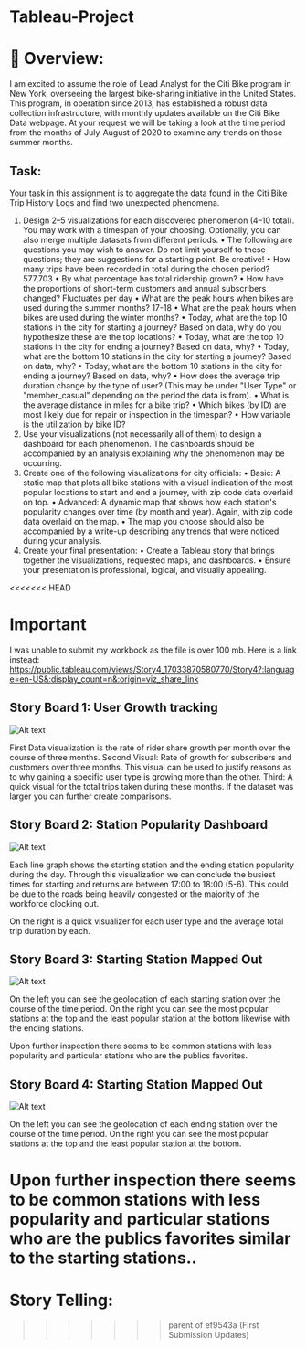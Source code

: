 # Tableau-Project
# 🚴 Overview:
I am excited to assume the role of Lead Analyst for the Citi Bike program in New York, overseeing the largest bike-sharing initiative in the United States. This program, in operation since 2013, has established a robust data collection infrastructure, with monthly updates available on the Citi Bike Data webpage. At your request we will be taking a look at the time period from the months of July-August of 2020 to examine any trends on those summer months. 

## Task:
Your task in this assignment is to aggregate the data found in the Citi Bike Trip History Logs and find two unexpected phenomena.
1. Design 2–5 visualizations for each discovered phenomenon (4–10 total). You may work with a timespan of your choosing. Optionally, you can also merge multiple datasets from different periods.
• The following are questions you may wish to answer. Do not limit yourself to these questions; they are suggestions for a starting point. Be creative!
• How many trips have been recorded in total during the chosen period? 577,703 
• By what percentage has total ridership grown?
• How have the proportions of short-term customers and annual subscribers changed? Fluctuates per day
• What are the peak hours when bikes are used during the summer months? 17-18
• What are the peak hours when bikes are used during the winter months?
• Today, what are the top 10 stations in the city for starting a journey? Based on data, why do you hypothesize these are the top locations?
• Today, what are the top 10 stations in the city for ending a journey? Based on data, why?
• Today, what are the bottom 10 stations in the city for starting a journey? Based on data, why?
• Today, what are the bottom 10 stations in the city for ending a journey? Based on data, why?
• How does the average trip duration change by the type of user? (This may be under "User Type" or "member_casual" depending on the period the data is from).
• What is the average distance in miles for a bike trip?
• Which bikes (by ID) are most likely due for repair or inspection in the timespan?
• How variable is the utilization by bike ID?
2. Use your visualizations (not necessarily all of them) to design a dashboard for each phenomenon. The dashboards should be accompanied by an analysis explaining why the phenomenon may be occurring.
3. Create one of the following visualizations for city officials:
• Basic: A static map that plots all bike stations with a visual indication of the most popular locations to start and end a journey, with zip code data overlaid on top.
• Advanced: A dynamic map that shows how each station's popularity changes over time (by month and year). Again, with zip code data overlaid on the map.
• The map you choose should also be accompanied by a write-up describing any trends that were noticed during your analysis.
4. Create your final presentation:
• Create a Tableau story that brings together the visualizations, requested maps, and dashboards.
• Ensure your presentation is professional, logical, and visually appealing.

<<<<<<< HEAD
# Important
I was unable to submit my workbook as the file is over 100 mb. Here is a link instead: https://public.tableau.com/views/Story4_17033870580770/Story4?:language=en-US&:display_count=n&:origin=viz_share_link

## Story Board 1: User Growth tracking

![Alt text](<Story 1.png>)

First Data visualization is the rate of rider share growth per month over the course of three months.
Second Visual: Rate of growth for subscribers and customers over three months. This visual can be used to justify reasons as to why gaining a specific user type is growing more than the other. 
Third: A quick visual for the total trips taken during these months. If the dataset was larger you can further create comparisons.

## Story Board 2: Station Popularity Dashboard

![Alt text](<Story 2.png>)

Each line graph shows the starting station and the ending station popularity during the day. Through this visualization we can conclude the busiest times for starting and returns are between 17:00 to 18:00 (5-6). This could be due to the roads being heavily congested or the majority of the workforce clocking out. 

On the right is a quick visualizer for each user type and the average total trip duration by each. 

## Story Board 3: Starting Station Mapped Out

![Alt text](<Story 3.png>)

On the left you can see the geolocation of each starting station over the course of the time period.
On the right you can see the most popular stations at the top and the least popular station at the bottom likewise with the ending stations. 

Upon further inspection there seems to be common stations with less popularity and particular stations who are the publics favorites. 

## Story Board 4: Starting Station Mapped Out

![Alt text](<Story 4.png>)

On the left you can see the geolocation of each ending station over the course of the time period.
On the right you can see the most popular stations at the top and the least popular station at the bottom.

Upon further inspection there seems to be common stations with less popularity and particular stations who are the publics favorites similar to the starting stations.. 
=======
# Story Telling:
>>>>>>> parent of ef9543a (First Submission Updates)
